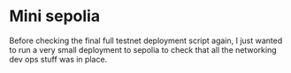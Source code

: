 # Mini sepolia  
Before checking the final full testnet deployment script again, I just wanted to run a very small deployment to sepolia to check that all the networking dev ops stuff was in place.
